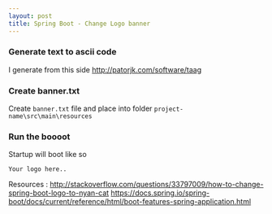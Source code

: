 ```yaml
---
layout: post
title: Spring Boot - Change Logo banner
---
```


### Generate text to ascii code
I generate from this side http://patorjk.com/software/taag

### Create banner.txt
Create `banner.txt` file and place into folder `project-name\src\main\resources`

### Run the boooot
Startup will boot like so
```
Your logo here..
```

Resources :
http://stackoverflow.com/questions/33797009/how-to-change-spring-boot-logo-to-nyan-cat
https://docs.spring.io/spring-boot/docs/current/reference/html/boot-features-spring-application.html
